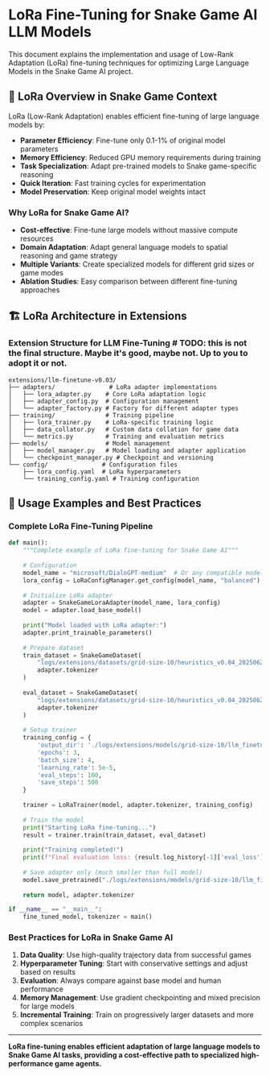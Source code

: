 # LoRa Fine-Tuning for Snake Game AI LLM Models

This document explains the implementation and usage of Low-Rank Adaptation (LoRa) fine-tuning techniques for optimizing Large Language Models in the Snake Game AI project.

## 🎯 **LoRa Overview in Snake Game Context**

LoRa (Low-Rank Adaptation) enables efficient fine-tuning of large language models by:
- **Parameter Efficiency**: Fine-tune only 0.1-1% of original model parameters
- **Memory Efficiency**: Reduced GPU memory requirements during training
- **Task Specialization**: Adapt pre-trained models to Snake game-specific reasoning
- **Quick Iteration**: Fast training cycles for experimentation
- **Model Preservation**: Keep original model weights intact

### **Why LoRa for Snake Game AI?**
- **Cost-effective**: Fine-tune large models without massive compute resources
- **Domain Adaptation**: Adapt general language models to spatial reasoning and game strategy
- **Multiple Variants**: Create specialized models for different grid sizes or game modes
- **Ablation Studies**: Easy comparison between different fine-tuning approaches

## 🏗️ **LoRa Architecture in Extensions**

### **Extension Structure for LLM Fine-Tuning** # TODO: this is not the final structure. Maybe it's good, maybe not. Up to you to adopt it or not.
```
extensions/llm-finetune-v0.03/
├── adapters/               # LoRa adapter implementations
│   ├── lora_adapter.py    # Core LoRa adaptation logic
│   ├── adapter_config.py  # Configuration management
│   └── adapter_factory.py # Factory for different adapter types
├── training/              # Training pipeline
│   ├── lora_trainer.py    # LoRa-specific training logic
│   ├── data_collator.py   # Custom data collation for game data
│   └── metrics.py         # Training and evaluation metrics
├── models/                # Model management
│   ├── model_manager.py   # Model loading and adapter application
│   └── checkpoint_manager.py # Checkpoint and versioning
└── config/               # Configuration files
    ├── lora_config.yaml  # LoRa hyperparameters
    └── training_config.yaml # Training configuration
```


## 🚀 **Usage Examples and Best Practices**

### **Complete LoRa Fine-Tuning Pipeline**
```python
def main():
    """Complete example of LoRa fine-tuning for Snake Game AI"""
    
    # Configuration
    model_name = "microsoft/DialoGPT-medium"  # Or any compatible model
    lora_config = LoRaConfigManager.get_config(model_name, "balanced")
    
    # Initialize LoRa adapter
    adapter = SnakeGameLoraAdapter(model_name, lora_config)
    model = adapter.load_base_model()
    
    print("Model loaded with LoRa adapter:")
    adapter.print_trainable_parameters()
    
    # Prepare dataset
    train_dataset = SnakeGameDataset(
        "logs/extensions/datasets/grid-size-10/heuristics_v0.04_20250625_143022/bfs/processed_data/reasoning_data.jsonl",
        adapter.tokenizer
    )
    
    eval_dataset = SnakeGameDataset(
        "logs/extensions/datasets/grid-size-10/heuristics_v0.04_20250625_143022/bfs/processed_data/reasoning_data.jsonl",
        adapter.tokenizer
    )
    
    # Setup trainer
    training_config = {
        'output_dir': './logs/extensions/models/grid-size-10/llm_finetune_v0.02_20250625_143022/lora_adapters/',
        'epochs': 3,
        'batch_size': 4,
        'learning_rate': 5e-5,
        'eval_steps': 100,
        'save_steps': 500
    }
    
    trainer = LoRaTrainer(model, adapter.tokenizer, training_config)
    
    # Train the model
    print("Starting LoRa fine-tuning...")
    result = trainer.train(train_dataset, eval_dataset)
    
    print("Training completed!")
    print(f"Final evaluation loss: {result.log_history[-1]['eval_loss']}")
    
    # Save adapter only (much smaller than full model)
    model.save_pretrained("./logs/extensions/models/grid-size-10/llm_finetune_v0.02_20250625_143022/lora_adapters/model_artifacts/")
    
    return model, adapter.tokenizer

if __name__ == "__main__":
    fine_tuned_model, tokenizer = main()
```

### **Best Practices for LoRa in Snake Game AI**

1. **Data Quality**: Use high-quality trajectory data from successful games
2. **Hyperparameter Tuning**: Start with conservative settings and adjust based on results
3. **Evaluation**: Always compare against base model and human performance
4. **Memory Management**: Use gradient checkpointing and mixed precision for large models
5. **Incremental Training**: Train on progressively larger datasets and more complex scenarios

---

**LoRa fine-tuning enables efficient adaptation of large language models to Snake Game AI tasks, providing a cost-effective path to specialized high-performance game agents.**